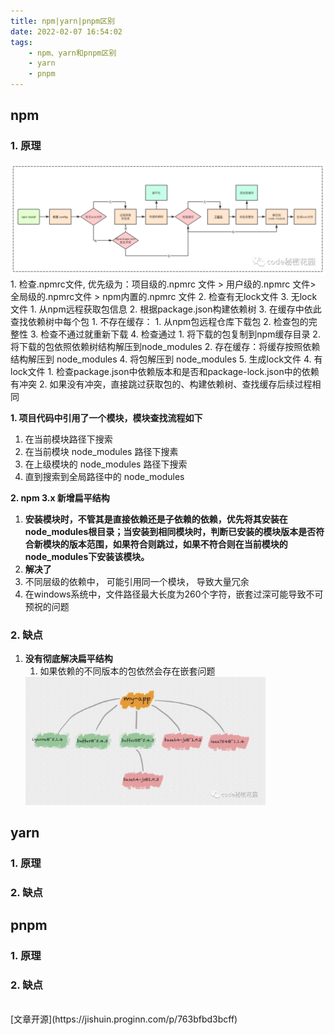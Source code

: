 ```yaml
---
title: npm|yarn|pnpm区别
date: 2022-02-07 16:54:02
tags:
    - npm、yarn和pnpm区别
    - yarn
    - pnpm
---
```


## npm
### 1. 原理
<img src="/img/npm4.png" />
1. 检查.npmrc文件, 优先级为：项目级的.npmrc 文件 > 用户级的.npmrc 文件> 全局级的.npmrc文件 > npm内置的.npmrc 文件
2. 检查有无lock文件
3. 无lock文件
   1. 从npm远程获取包信息
   2. 根据package.json构建依赖树
   3. 在缓存中依此查找依赖树中每个包
      1. 不存在缓存：
         1. 从npm包远程仓库下载包
         2. 检查包的完整性
         3. 检查不通过就重新下载
         4. 检查通过
            1. 将下载的包复制到npm缓存目录
            2. 将下载的包依照依赖树结构解压到node_modules
      2. 存在缓存：将缓存按照依赖结构解压到 node_modules
   4. 将包解压到 node_modules
   5. 生成lock文件
4. 有lock文件
   1. 检查package.json中依赖版本和是否和package-lock.json中的依赖有冲突
   2. 如果没有冲突，直接跳过获取包的、构建依赖树、查找缓存后续过程相同

**1. 项目代码中引用了一个模块，模块查找流程如下**
1. 在当前模块路径下搜索
2. 在当前模块 node_modules 路径下搜素
3. 在上级模块的 node_modules 路径下搜索
4. 直到搜索到全局路径中的 node_modules

**2. npm 3.x 新增扁平结构**
1. **安装模块时，不管其是直接依赖还是子依赖的依赖，优先将其安装在node_modules根目录；当安装到相同模块时，判断已安装的模块版本是否符合新模块的版本范围，如果符合则跳过，如果不符合则在当前模块的node_modules下安装该模块。** 
2. **解决了**
  1. 不同层级的依赖中， 可能引用同一个模块， 导致大量冗余
  2. 在windows系统中，文件路径最大长度为260个字符，嵌套过深可能导致不可预祝的问题   
   

### 2. 缺点
1. **没有彻底解决扁平结构**
   1. 如果依赖的不同版本的包依然会存在嵌套问题
   <img width="80%" src="/img/npm5.jpeg" />


## yarn
### 1. 原理

### 2. 缺点
## pnpm
### 1. 原理
### 2. 缺点


<br/>
[文章开源](https://jishuin.proginn.com/p/763bfbd3bcff)